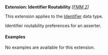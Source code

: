 **Extension: Identifier Routability** *[[FMM 2](guidance.html)]*

This extension applies to the [Identifier](http://hl7.org/fhir/datatypes.html#identifier) data type.

Identifier routability preferences for an asserter.

#### Examples

No examples are available for this extension.
